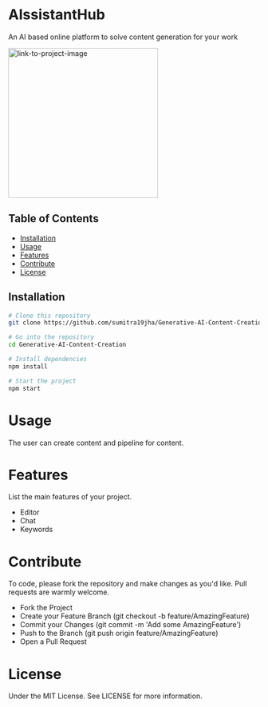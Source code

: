 # AIssistantHub

An AI based online platform to solve content generation for your work
<p align="left">
  <img src="https://pigeon-website-images.s3.us-east-2.amazonaws.com/new-logo.png" width="300" alt="link-to-project-image">
</p>

## Table of Contents

- [Installation](#installation)
- [Usage](#usage)
- [Features](#features)
- [Contribute](#contribute)
- [License](#license)

## Installation

```bash
# Clone this repository
git clone https://github.com/sumitra19jha/Generative-AI-Content-Creation.git

# Go into the repository
cd Generative-AI-Content-Creation

# Install dependencies
npm install

# Start the project
npm start
```

# Usage
The user can create content and pipeline for content.

# Features
List the main features of your project.

- Editor
- Chat
- Keywords

# Contribute
To code, please fork the repository and make changes as you'd like. Pull requests are warmly welcome.

- Fork the Project
- Create your Feature Branch (git checkout -b feature/AmazingFeature)
- Commit your Changes (git commit -m 'Add some AmazingFeature')
- Push to the Branch (git push origin feature/AmazingFeature)
- Open a Pull Request

# License
Under the MIT License. See LICENSE for more information.
